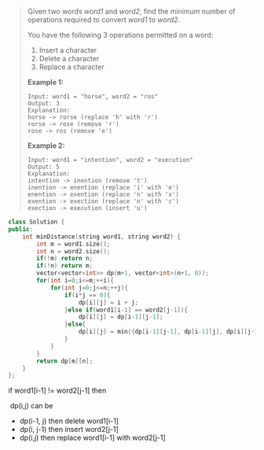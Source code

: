 > Given two words *word1* and *word2*, find the minimum number of operations required to convert *word1* to *word2*.
>
> You have the following 3 operations permitted on a word:
>
> 1. Insert a character
> 2. Delete a character
> 3. Replace a character
>
> **Example 1:**
>
> ```
> Input: word1 = "horse", word2 = "ros"
> Output: 3
> Explanation: 
> horse -> rorse (replace 'h' with 'r')
> rorse -> rose (remove 'r')
> rose -> ros (remove 'e')
> ```
>
> **Example 2:**
>
> ```
> Input: word1 = "intention", word2 = "execution"
> Output: 5
> Explanation: 
> intention -> inention (remove 't')
> inention -> enention (replace 'i' with 'e')
> enention -> exention (replace 'n' with 'x')
> exention -> exection (replace 'n' with 'c')
> exection -> execution (insert 'u')
> ```

```cpp
class Solution {
public:
    int minDistance(string word1, string word2) {
        int m = word1.size();
        int n = word2.size();
        if(!m) return n;
        if(!n) return m;
        vector<vector<int>> dp(m+1, vector<int>(n+1, 0));
        for(int i=0;i<=m;++i){
            for(int j=0;j<=n;++j){
                if(i*j == 0){
                    dp[i][j] = i + j;
                }else if(word1[i-1] == word2[j-1]){
                    dp[i][j] = dp[i-1][j-1];
                }else{
                    dp[i][j] = min({dp[i-1][j-1], dp[i-1][j], dp[i][j-1]}) + 1;
                }
            }
        }
        return dp[m][n];
    }
};
```

if word1[i-1] != word2[j-1] then

​	dp(i,j) can be 

- dp(i-1, j) then delete word1[i-1]
- dp(i, j-1) then insert word2[j-1]
- dp(i,j) then replace word1[i-1] with word2[j-1]

​	